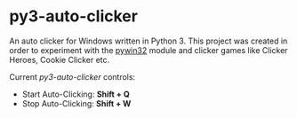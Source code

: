 # py3-auto-clicker

An auto clicker for Windows written in Python 3. 
This project was created in order to experiment with the [pywin32](https://sourceforge.net/projects/pywin32/files/) module and clicker games like Clicker Heroes, Cookie Clicker etc. 

Current *py3-auto-clicker* controls:
  * Start Auto-Clicking: **Shift + Q**
  * Stop Auto-Clicking: **Shift + W**
